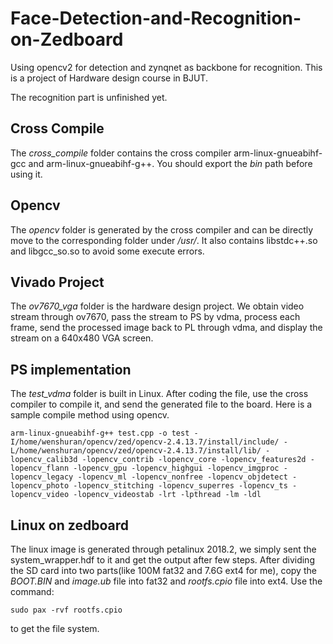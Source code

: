# Face-Detection-and-Recognition-on-Zedboard
Using opencv2 for detection and zynqnet as backbone for recognition. This is a project of Hardware design course in BJUT.

The recognition part is unfinished yet.

## Cross Compile
The *cross_compile* folder contains the cross compiler arm-linux-gnueabihf-gcc and arm-linux-gnueabihf-g++. You should export the *bin* path before using it.

## Opencv
The *opencv* folder is generated by the cross compiler and can be directly move to the corresponding folder under */usr/*.
It also contains libstdc++.so and libgcc_so.so to avoid some execute errors.

## Vivado Project
The *ov7670_vga* folder is the hardware design project. We obtain video stream through ov7670, pass the stream to PS by vdma, process each frame, send the processed image back to PL through vdma, and display the stream on a 640x480 VGA screen.

## PS implementation
The *test_vdma* folder is built in Linux. After coding the file, use the cross compiler to compile it, and send the generated file to the board.
Here is a sample compile method using opencv.
```
arm-linux-gnueabihf-g++ test.cpp -o test -I/home/wenshuran/opencv/zed/opencv-2.4.13.7/install/include/ -L/home/wenshuran/opencv/zed/opencv-2.4.13.7/install/lib/ -lopencv_calib3d -lopencv_contrib -lopencv_core -lopencv_features2d -lopencv_flann -lopencv_gpu -lopencv_highgui -lopencv_imgproc -lopencv_legacy -lopencv_ml -lopencv_nonfree -lopencv_objdetect -lopencv_photo -lopencv_stitching -lopencv_superres -lopencv_ts -lopencv_video -lopencv_videostab -lrt -lpthread -lm -ldl
```

## Linux on zedboard
The linux image is generated through petalinux 2018.2, we simply sent the system_wrapper.hdf to it and get the output after few steps.
After dividing the SD card into two parts(like 100M fat32 and 7.6G ext4 for me), copy the *BOOT.BIN* and *image.ub* file into fat32 and *rootfs.cpio* file into ext4.
Use the command:
```
sudo pax -rvf rootfs.cpio
```
to get the file system.

